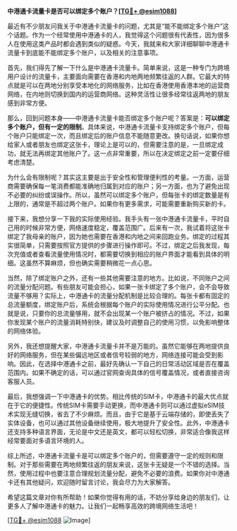 **中港通卡流量卡是否可以绑定多个账户？[[TG💪+ @esim1088](https://t.me/s/esim1088)]**

最近有不少朋友问我关于中港通卡流量卡的问题，尤其是“能不能绑定多个账户”这个话题。作为一个经常使用中港通卡的人，我觉得这个问题很有代表性，因为很多人在使用这类产品时都会遇到类似的疑惑。今天，我就来和大家详细聊聊中港通卡流量卡到底能不能绑定多个账户，以及相关的注意事项。

首先，我们得先了解一下什么是中港通卡流量卡。简单来说，这是一种专门为跨境用户设计的流量卡，主要面向需要在香港和内地两地频繁往返的人群。它最大的特点就是可以在两地分别享受本地化的网络服务，比如在香港使用香港本地的运营商网络，在内地则切换到国内的运营商网络。这种灵活性让很多经常往返两地的朋友感到非常方便。

那么，回到问题本身——中港通卡流量卡能否绑定多个账户呢？答案是：**可以绑定多个账户，但有一定的限制**。具体来说，中港通卡流量卡支持绑定多个账户，但每个账户只能绑定一次，而且绑定后的账户信息不能随意更改。换句话说，如果你想给家人或者朋友也绑定这张卡，理论上是可以的，但需要注意的是，一旦绑定成功，就无法再绑定其他账户了。这一点非常重要，所以在决定绑定之前一定要仔细考虑清楚。

为什么会有限制呢？其实这主要是出于安全性和管理便利性的考量。一方面，运营商需要确保每一笔消费都能准确地归属到对应的账户；另一方面，也为了避免出现不必要的纠纷或误操作。所以，虽然可以绑定多个账户，但每张卡的绑定数量是有上限的，通常是不超过两个账户。如果你有更多需求，可能需要重新购买新的卡。

接下来，我想分享一下我的实际使用经验。我手头有一张中港通卡流量卡，平时自己用的时候非常方便，网络速度稳定，覆盖范围广。后来有一次，我试着将这张卡绑定了我母亲的账户，因为她也需要在香港和内地之间来回跑业务。绑定的过程其实很简单，只需要按照官方提供的步骤进行操作即可。不过，绑定之后我发现，每次充值或者查看流量使用情况时，都需要切换到相应的账户界面才能看到具体的明细。这虽然不算麻烦，但也确实需要稍微花一点心思。

当然，除了绑定账户之外，还有一些其他需要注意的地方。比如说，不同账户之间的流量分配问题。有些朋友可能会担心，如果一张卡绑定了多个账户，会不会导致流量不够用？实际上，中港通卡的流量分配机制是比较合理的。每张卡都有固定的总流量额度，绑定账户后，系统会根据每个账户的实际使用情况进行公平分配。也就是说，只要你的总流量够用，就不会出现某一个账户被挤占的情况。不过，如果你发现某个账户的流量消耗特别快，建议及时调整自己的使用习惯，以免影响整体的网络体验。

另外，我还想提醒大家，中港通卡流量卡并不是万能的。虽然它能够在两地提供良好的网络服务，但在某些偏远地区或者信号较弱的地方，网络连接可能会受到影响。因此，在选择中港通卡之前，最好先确认一下自己的日常活动区域是否在覆盖范围内。如果不确定的话，可以通过官网查询具体的信号覆盖情况，或者直接咨询客服人员。

最后，我想强调一下中港通卡的优势。相比传统的SIM卡，中港通卡的最大优点就在于它的便捷性。传统SIM卡需要手动更换，而中港通卡则可以通过虚拟eSIM技术实现无缝切换，省去了不少麻烦。而且，由于它是基于云端存储的，即使丢失了实体设备，也可以通过其他设备继续使用，极大地提升了安全性。此外，中港通卡还支持多种语言界面，无论是中文还是英文，都可以轻松切换，非常适合像我这样经常要面对多语言环境的人。

综上所述，中港通卡流量卡是可以绑定多个账户的，但需要遵守一定的规则和限制。对于那些需要在两地频繁往返的朋友来说，这张卡无疑是一个不错的选择。当然，使用过程中也要注意合理规划流量分配，避免不必要的浪费。如果你对中港通卡还有其他疑问，欢迎随时留言讨论，我会尽力为大家解答。

希望这篇文章对你有所帮助！如果你觉得有用的话，不妨分享给身边的朋友们，让更多人了解中港通卡的魅力。让我们一起畅享高效的跨境网络生活吧！

[[TG💪+ @esim1088](https://t.me/s/esim1088) ![Image](https://i.postimg.cc/4NQfJmqS/Snipaste-2025-05-13-00-14-12.png)]